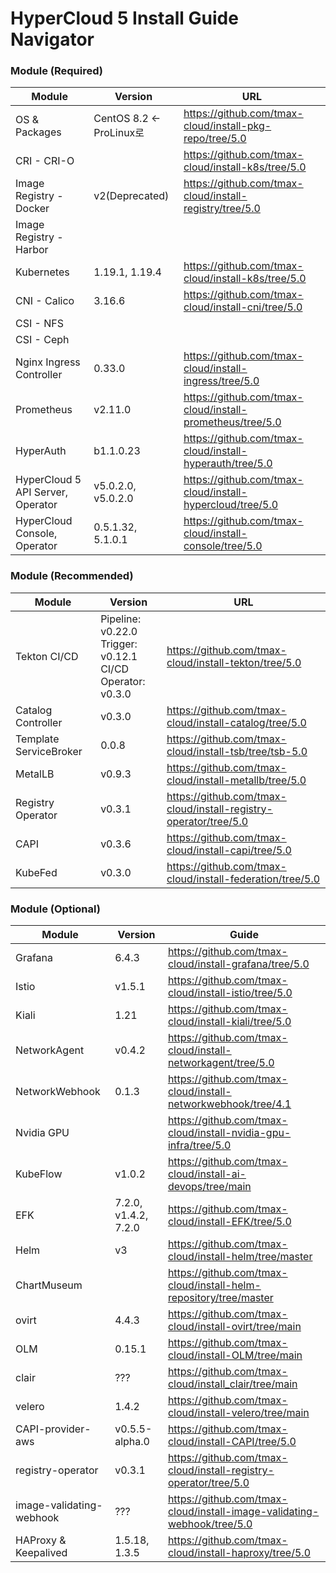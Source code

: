 # HyperCloud 5 Install Guide Navigator

### Module (Required)
| Module                            | Version                                                         | URL                                                              |
| --------------------------------- | --------------------------------------------------------------- | ---------------------------------------------------------------- |
| OS & Packages                     | CentOS 8.2 <- ProLinux로                                        | https://github.com/tmax-cloud/install-pkg-repo/tree/5.0          |
| CRI - CRI-O                       |                                                                 | https://github.com/tmax-cloud/install-k8s/tree/5.0               |
| Image Registry - Docker           | v2(Deprecated)                                                  | https://github.com/tmax-cloud/install-registry/tree/5.0          |
| Image Registry - Harbor           |                                                                 |                                                                  |
| Kubernetes                        | 1.19.1, 1.19.4                                                  | https://github.com/tmax-cloud/install-k8s/tree/5.0               |
| CNI - Calico                      | 3.16.6                                                          | https://github.com/tmax-cloud/install-cni/tree/5.0               |
| CSI - NFS                         |                                                                 |                                                                  |
| CSI - Ceph                        |                                                                 |                                                                  |
| Nginx Ingress Controller          | 0.33.0                                                          | https://github.com/tmax-cloud/install-ingress/tree/5.0           |
| Prometheus                        | v2.11.0                                                         | https://github.com/tmax-cloud/install-prometheus/tree/5.0        |
| HyperAuth                         | b1.1.0.23                                                       | https://github.com/tmax-cloud/install-hyperauth/tree/5.0         |
| HyperCloud 5 API Server, Operator | v5.0.2.0, v5.0.2.0                                              | https://github.com/tmax-cloud/install-hypercloud/tree/5.0        |
| HyperCloud Console, Operator      | 0.5.1.32, 5.1.0.1                                               | https://github.com/tmax-cloud/install-console/tree/5.0           |

### Module (Recommended)
| Module                            | Version                                                         | URL                                                              |
| --------------------------------- | --------------------------------------------------------------- | ---------------------------------------------------------------- |
| Tekton CI/CD                      | Pipeline: v0.22.0<br>Trigger: v0.12.1<br>CI/CD Operator: v0.3.0 | https://github.com/tmax-cloud/install-tekton/tree/5.0            |
| Catalog Controller                | v0.3.0                                                          | https://github.com/tmax-cloud/install-catalog/tree/5.0           |
| Template ServiceBroker            | 0.0.8                                                           | https://github.com/tmax-cloud/install-tsb/tree/tsb-5.0           |
| MetalLB                           | v0.9.3                                                          | https://github.com/tmax-cloud/install-metallb/tree/5.0           |
| Registry Operator                 | v0.3.1                                                          | https://github.com/tmax-cloud/install-registry-operator/tree/5.0 |
| CAPI                              | v0.3.6                                                          | https://github.com/tmax-cloud/install-capi/tree/5.0              |
| KubeFed                           | v0.3.0                                                          | https://github.com/tmax-cloud/install-federation/tree/5.0        |

### Module (Optional)
| Module                   | Version              | Guide                                                                   |
| ------------------------ | -------------------- | ----------------------------------------------------------------------- |
| Grafana                  | 6.4.3                | https://github.com/tmax-cloud/install-grafana/tree/5.0                  |
| Istio                    | v1.5.1               | https://github.com/tmax-cloud/install-istio/tree/5.0                    |
| Kiali                    | 1.21                 | https://github.com/tmax-cloud/install-kiali/tree/5.0                    |
| NetworkAgent             | v0.4.2               | https://github.com/tmax-cloud/install-networkagent/tree/5.0             |
| NetworkWebhook           | 0.1.3                | https://github.com/tmax-cloud/install-networkwebhook/tree/4.1           |
| Nvidia GPU               |                      | https://github.com/tmax-cloud/install-nvidia-gpu-infra/tree/5.0         |
| KubeFlow                 | v1.0.2               | https://github.com/tmax-cloud/install-ai-devops/tree/main               |
| EFK                      | 7.2.0, v1.4.2, 7.2.0 | https://github.com/tmax-cloud/install-EFK/tree/5.0                      |
| Helm                     | v3                   | https://github.com/tmax-cloud/install-helm/tree/master                  |
| ChartMuseum              |                      | https://github.com/tmax-cloud/install-helm-repository/tree/master       |
| ovirt                    | 4.4.3                | https://github.com/tmax-cloud/install-ovirt/tree/main                   |
| OLM                      | 0.15.1               | https://github.com/tmax-cloud/install-OLM/tree/main                     |
| clair                    | ???                  | https://github.com/tmax-cloud/install_clair/tree/main                   |
| velero                   | 1.4.2                | https://github.com/tmax-cloud/install-velero/tree/main                  |
| CAPI-provider-aws        | v0.5.5-alpha.0       | https://github.com/tmax-cloud/install-CAPI/tree/5.0                     |
| registry-operator        | v0.3.1               | https://github.com/tmax-cloud/install-registry-operator/tree/5.0        |
| image-validating-webhook | ???                  | https://github.com/tmax-cloud/install-image-validating-webhook/tree/5.0 |
| HAProxy & Keepalived | 1.5.18, 1.3.5 | https://github.com/tmax-cloud/install-haproxy/tree/5.0 |
